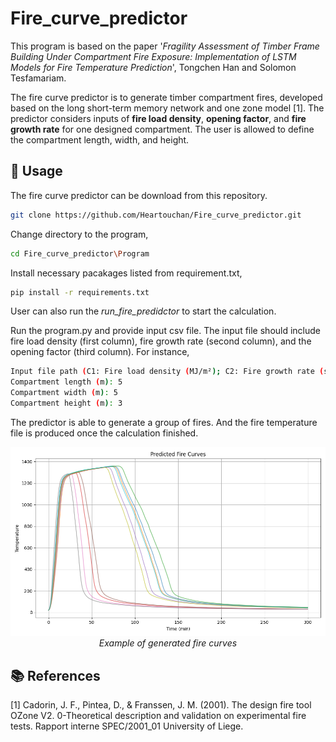# Fire_curve_predictor

This program is based on the paper '_Fragility Assessment of Timber Frame Building Under Compartment Fire Exposure: Implementation of LSTM Models for Fire Temperature Prediction_', Tongchen Han and Solomon Tesfamariam.


The fire curve predictor is to generate timber compartment fires, developed based on the long short-term memory network and one zone model [1]. The predictor considers inputs of **fire load density**, **opening factor**, and **fire growth rate** for one designed compartment. The user is allowed to define the compartment length, width, and height. 

## 📌 Usage

The fire curve predictor can be download from this repository.
```bash
git clone https://github.com/Heartouchan/Fire_curve_predictor.git
```

Change directory to the program,
```bash
cd Fire_curve_predictor\Program
```

Install necessary pacakages listed from requirement.txt,
```bash
pip install -r requirements.txt
```
User can also run the _run_fire_predidctor_ to start the calculation.

Run the program.py and provide input csv file. The input file should include fire load density (first column), fire growth rate (second column), and the opening factor (third column). For instance,
```bash
Input file path (C1: Fire load density (MJ/m²); C2: Fire growth rate (s); C3: Opening factor): Input.csv
Compartment length (m): 5
Compartment width (m): 5
Compartment height (m): 3
```

The predictor is able to generate a group of fires. And the fire temperature file is produced once the calculation finished.
<p align="center">
  <img src="Example.png" width="700" alt="Example of generated fire curves"/>
  <br>
  <em>Example of generated fire curves</em>
</p>


## 📚 References
[1] Cadorin, J. F., Pintea, D., & Franssen, J. M. (2001). The design fire tool OZone V2. 0-Theoretical description and validation on experimental fire tests. Rapport interne SPEC/2001_01 University of Liege.
